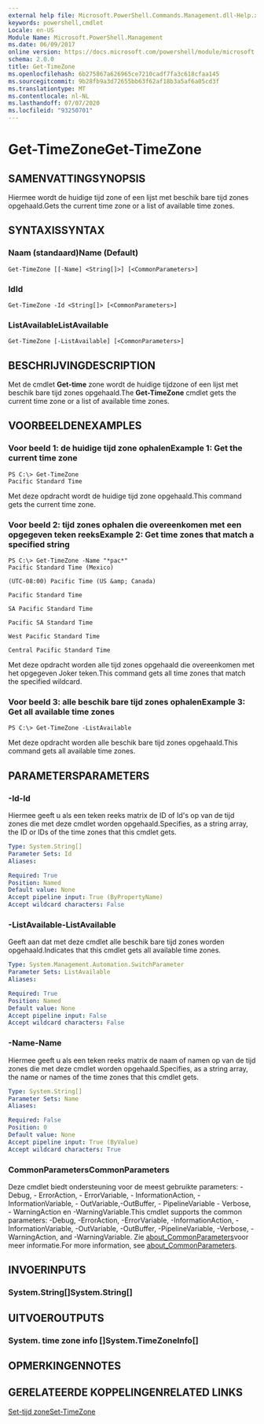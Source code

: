 ```yaml
---
external help file: Microsoft.PowerShell.Commands.Management.dll-Help.xml
keywords: powershell,cmdlet
Locale: en-US
Module Name: Microsoft.PowerShell.Management
ms.date: 06/09/2017
online version: https://docs.microsoft.com/powershell/module/microsoft.powershell.management/get-timezone?view=powershell-6&WT.mc_id=ps-gethelp
schema: 2.0.0
title: Get-TimeZone
ms.openlocfilehash: 6b275867a626965ce7210cadf7fa3c618cfaa145
ms.sourcegitcommit: 9b28fb9a3d72655bb63f62af18b3a5af6a05cd3f
ms.translationtype: MT
ms.contentlocale: nl-NL
ms.lasthandoff: 07/07/2020
ms.locfileid: "93250701"
---
```

# <span data-ttu-id="06e3d-103">Get-TimeZone</span><span class="sxs-lookup"><span data-stu-id="06e3d-103">Get-TimeZone</span></span>

## <span data-ttu-id="06e3d-104">SAMENVATTING</span><span class="sxs-lookup"><span data-stu-id="06e3d-104">SYNOPSIS</span></span>
<span data-ttu-id="06e3d-105">Hiermee wordt de huidige tijd zone of een lijst met beschik bare tijd zones opgehaald.</span><span class="sxs-lookup"><span data-stu-id="06e3d-105">Gets the current time zone or a list of available time zones.</span></span>

## <span data-ttu-id="06e3d-106">SYNTAXIS</span><span class="sxs-lookup"><span data-stu-id="06e3d-106">SYNTAX</span></span>

### <span data-ttu-id="06e3d-107">Naam (standaard)</span><span class="sxs-lookup"><span data-stu-id="06e3d-107">Name (Default)</span></span>

```
Get-TimeZone [[-Name] <String[]>] [<CommonParameters>]
```

### <span data-ttu-id="06e3d-108">Id</span><span class="sxs-lookup"><span data-stu-id="06e3d-108">Id</span></span>

```
Get-TimeZone -Id <String[]> [<CommonParameters>]
```

### <span data-ttu-id="06e3d-109">ListAvailable</span><span class="sxs-lookup"><span data-stu-id="06e3d-109">ListAvailable</span></span>

```
Get-TimeZone [-ListAvailable] [<CommonParameters>]
```

## <span data-ttu-id="06e3d-110">BESCHRIJVING</span><span class="sxs-lookup"><span data-stu-id="06e3d-110">DESCRIPTION</span></span>

<span data-ttu-id="06e3d-111">Met de cmdlet **Get-time** zone wordt de huidige tijdzone of een lijst met beschik bare tijd zones opgehaald.</span><span class="sxs-lookup"><span data-stu-id="06e3d-111">The **Get-TimeZone** cmdlet gets the current time zone or a list of available time zones.</span></span>

## <span data-ttu-id="06e3d-112">VOORBEELDEN</span><span class="sxs-lookup"><span data-stu-id="06e3d-112">EXAMPLES</span></span>

### <span data-ttu-id="06e3d-113">Voor beeld 1: de huidige tijd zone ophalen</span><span class="sxs-lookup"><span data-stu-id="06e3d-113">Example 1: Get the current time zone</span></span>

```
PS C:\> Get-TimeZone
Pacific Standard Time
```

<span data-ttu-id="06e3d-114">Met deze opdracht wordt de huidige tijd zone opgehaald.</span><span class="sxs-lookup"><span data-stu-id="06e3d-114">This command gets the current time zone.</span></span>

### <span data-ttu-id="06e3d-115">Voor beeld 2: tijd zones ophalen die overeenkomen met een opgegeven teken reeks</span><span class="sxs-lookup"><span data-stu-id="06e3d-115">Example 2: Get time zones that match a specified string</span></span>

```
PS C:\> Get-TimeZone -Name "*pac*"
Pacific Standard Time (Mexico)

(UTC-08:00) Pacific Time (US &amp; Canada)

Pacific Standard Time

SA Pacific Standard Time

Pacific SA Standard Time

West Pacific Standard Time

Central Pacific Standard Time
```

<span data-ttu-id="06e3d-116">Met deze opdracht worden alle tijd zones opgehaald die overeenkomen met het opgegeven Joker teken.</span><span class="sxs-lookup"><span data-stu-id="06e3d-116">This command gets all time zones that match the specified wildcard.</span></span>

### <span data-ttu-id="06e3d-117">Voor beeld 3: alle beschik bare tijd zones ophalen</span><span class="sxs-lookup"><span data-stu-id="06e3d-117">Example 3: Get all available time zones</span></span>

```
PS C:\> Get-TimeZone -ListAvailable
```

<span data-ttu-id="06e3d-118">Met deze opdracht worden alle beschik bare tijd zones opgehaald.</span><span class="sxs-lookup"><span data-stu-id="06e3d-118">This command gets all available time zones.</span></span>

## <span data-ttu-id="06e3d-119">PARAMETERS</span><span class="sxs-lookup"><span data-stu-id="06e3d-119">PARAMETERS</span></span>

### <span data-ttu-id="06e3d-120">-Id</span><span class="sxs-lookup"><span data-stu-id="06e3d-120">-Id</span></span>

<span data-ttu-id="06e3d-121">Hiermee geeft u als een teken reeks matrix de ID of Id's op van de tijd zones die met deze cmdlet worden opgehaald.</span><span class="sxs-lookup"><span data-stu-id="06e3d-121">Specifies, as a string array, the ID or IDs of the time zones that this cmdlet gets.</span></span>

```yaml
Type: System.String[]
Parameter Sets: Id
Aliases:

Required: True
Position: Named
Default value: None
Accept pipeline input: True (ByPropertyName)
Accept wildcard characters: False
```

### <span data-ttu-id="06e3d-122">-ListAvailable</span><span class="sxs-lookup"><span data-stu-id="06e3d-122">-ListAvailable</span></span>

<span data-ttu-id="06e3d-123">Geeft aan dat met deze cmdlet alle beschik bare tijd zones worden opgehaald.</span><span class="sxs-lookup"><span data-stu-id="06e3d-123">Indicates that this cmdlet gets all available time zones.</span></span>

```yaml
Type: System.Management.Automation.SwitchParameter
Parameter Sets: ListAvailable
Aliases:

Required: True
Position: Named
Default value: None
Accept pipeline input: False
Accept wildcard characters: False
```

### <span data-ttu-id="06e3d-124">-Name</span><span class="sxs-lookup"><span data-stu-id="06e3d-124">-Name</span></span>

<span data-ttu-id="06e3d-125">Hiermee geeft u als een teken reeks matrix de naam of namen op van de tijd zones die met deze cmdlet worden opgehaald.</span><span class="sxs-lookup"><span data-stu-id="06e3d-125">Specifies, as a string array, the name or names of the time zones that this cmdlet gets.</span></span>

```yaml
Type: System.String[]
Parameter Sets: Name
Aliases:

Required: False
Position: 0
Default value: None
Accept pipeline input: True (ByValue)
Accept wildcard characters: True
```

### <span data-ttu-id="06e3d-126">CommonParameters</span><span class="sxs-lookup"><span data-stu-id="06e3d-126">CommonParameters</span></span>

<span data-ttu-id="06e3d-127">Deze cmdlet biedt ondersteuning voor de meest gebruikte parameters: -Debug, - ErrorAction, - ErrorVariable, - InformationAction, -InformationVariable, - OutVariable,-OutBuffer, - PipelineVariable - Verbose, - WarningAction en -WarningVariable.</span><span class="sxs-lookup"><span data-stu-id="06e3d-127">This cmdlet supports the common parameters: -Debug, -ErrorAction, -ErrorVariable, -InformationAction, -InformationVariable, -OutVariable, -OutBuffer, -PipelineVariable, -Verbose, -WarningAction, and -WarningVariable.</span></span> <span data-ttu-id="06e3d-128">Zie [about_CommonParameters](https://go.microsoft.com/fwlink/?LinkID=113216)voor meer informatie.</span><span class="sxs-lookup"><span data-stu-id="06e3d-128">For more information, see [about_CommonParameters](https://go.microsoft.com/fwlink/?LinkID=113216).</span></span>

## <span data-ttu-id="06e3d-129">INVOER</span><span class="sxs-lookup"><span data-stu-id="06e3d-129">INPUTS</span></span>

### <span data-ttu-id="06e3d-130">System.String[]</span><span class="sxs-lookup"><span data-stu-id="06e3d-130">System.String[]</span></span>

## <span data-ttu-id="06e3d-131">UITVOER</span><span class="sxs-lookup"><span data-stu-id="06e3d-131">OUTPUTS</span></span>

### <span data-ttu-id="06e3d-132">System. time zone info []</span><span class="sxs-lookup"><span data-stu-id="06e3d-132">System.TimeZoneInfo[]</span></span>

## <span data-ttu-id="06e3d-133">OPMERKINGEN</span><span class="sxs-lookup"><span data-stu-id="06e3d-133">NOTES</span></span>

## <span data-ttu-id="06e3d-134">GERELATEERDE KOPPELINGEN</span><span class="sxs-lookup"><span data-stu-id="06e3d-134">RELATED LINKS</span></span>

[<span data-ttu-id="06e3d-135">Set-tijd zone</span><span class="sxs-lookup"><span data-stu-id="06e3d-135">Set-TimeZone</span></span>](Set-TimeZone.md)
